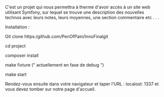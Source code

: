 C'est un projet qui nous permettra à therme d'avoir accès à un site web utilisant Symfony, 
sur lequel se trouve une description des nouvelles technos avec leurs notes, leurs moyennes, 
une section commentaire etc . . .

Installation : 

Git clone https:/github.com/PenOfPain/InnoFinalgit 

cd project 

composer install 

make fixture (" actuellement en fase de debug ")

make start

Rendez-vous ensuite dans votre navigateur et taper l'URL : localost: 1337 et vous devez tomber sur notre page d'accueil.
